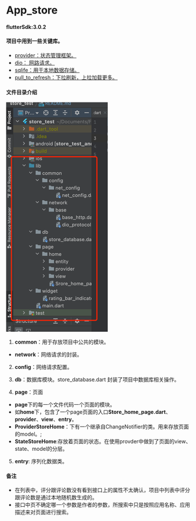 # App_store


#### flutterSdk:3.0.2

#### 项目中用到一些关键库。
- [provider：状态管理框架。](https://pub.flutter-io.cn/packages/provider)
- [dio： 网路请求。](https://pub.flutter-io.cn/packages/dio)
- [sqlife：用于本地数据存储。](https://pub.flutter-io.cn/packages/sqflite)
- [pull_to_refresh：下拉刷新，上拉加载更多。](https://pub.flutter-io.cn/packages/pull_to_refresh)


#### 文件目录介绍
![](.README_images/3c9d0064.png)


1.  **common**：用于存放项目中公共的模块。
  - **network**：网络请求的封装。
2. **config**：网络请求配置。

3. **db**：数据库模块。store_database.dart 封装了项目中数据库相关操作。
4. **page**：页面
  - **page**下的每一个文件代码一个页面的模块。
  - 如**home**下，包含了一个page页面的入口**Store_home_page.dart**、**provider**、**view**、**entry**。
  - **ProviderStoreHome**：下有一个继承自ChangeNotifier的类。用来存放页面的model。;
  - **StateStoreHome**:存放着页面的状态。在使用provder中做到了页面的view、state、model的分层。
5. **entry**: 序列化数据类。

####  备注
-  在列表中，评分跟评论数没有看到接口上的属性不太确认，项目中列表中评分跟评论数是通过本地随机数生成的。
-  接口中页不确定哪一个参数是作者的参数，所搜索中只是按照应用名称、应用描述来对页面进行搜索。
 

